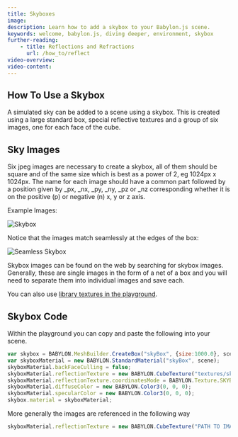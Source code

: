 ```yaml
---
title: Skyboxes
image: 
description: Learn how to add a skybox to your Babylon.js scene.
keywords: welcome, babylon.js, diving deeper, environment, skybox
further-reading:
    - title: Reflections and Refractions
      url: /how_to/reflect
video-overview:
video-content:
---
```


## How To Use a Skybox
A simulated sky can be added to a scene using a skybox. This is created using a large standard box, special reflective textures and a group of six images, one for each face of the cube.

## Sky Images
Six jpeg images are necessary to create a skybox, all of them should be square and of the same size which is best as a power of 2, eg 1024px x 1024px.
The name for each image should have a common part followed by a position given by _px, _nx, _py, _ny, _pz or _nz corresponding whether 
it is on the positive (p) or negative (n) x, y or z axis.

Example Images:

![Skybox](/img/how_to/skybox.png)

Notice that the images match seamlessly at the edges of the box:

![Seamless Skybox](/img/how_to/skybox1.png)

Skybox images can be found on the web by searching for skybox images. Generally, these are single images in the form of a net of a box and you will 
need to separate them into individual images and save each.

You can also use [library textures in the playground](/resources/playground_textures#cubetextures).

## Skybox Code 
Within the playground you can copy and paste the following into your scene.

```javascript
var skybox = BABYLON.MeshBuilder.CreateBox("skyBox", {size:1000.0}, scene);
var skyboxMaterial = new BABYLON.StandardMaterial("skyBox", scene);
skyboxMaterial.backFaceCulling = false;
skyboxMaterial.reflectionTexture = new BABYLON.CubeTexture("textures/skybox", scene);
skyboxMaterial.reflectionTexture.coordinatesMode = BABYLON.Texture.SKYBOX_MODE;
skyboxMaterial.diffuseColor = new BABYLON.Color3(0, 0, 0);
skyboxMaterial.specularColor = new BABYLON.Color3(0, 0, 0);
skybox.material = skyboxMaterial;
```

More generally the images are referenced in the following way

```javascript
skyboxMaterial.reflectionTexture = new BABYLON.CubeTexture("PATH TO IMAGES FOLDER/COMMON PART OF NAMES", scene);
```

<Playground id="#UU7RQ#1" title="Simple Skybox Example" description="Simple example of how to add a skybox to your scene." image="/img/playgroundsAndNMEs/divingDeeperEnvironmentSkybox1.jpg"/>
